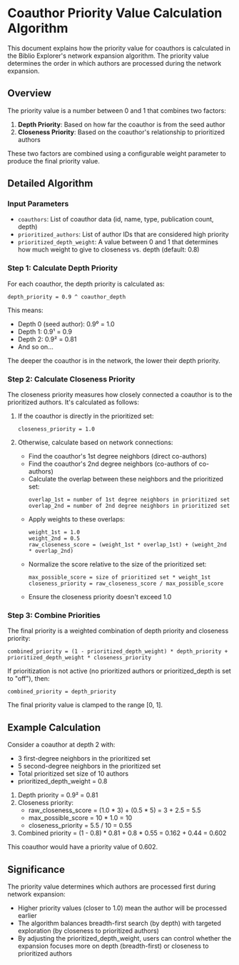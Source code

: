 # Coauthor Priority Value Calculation Algorithm

This document explains how the priority value for coauthors is calculated in the Biblio Explorer's network expansion algorithm. The priority value determines the order in which authors are processed during the network expansion.

## Overview

The priority value is a number between 0 and 1 that combines two factors:
1. **Depth Priority**: Based on how far the coauthor is from the seed author
2. **Closeness Priority**: Based on the coauthor's relationship to prioritized authors

These two factors are combined using a configurable weight parameter to produce the final priority value.

## Detailed Algorithm

### Input Parameters

- `coauthors`: List of coauthor data (id, name, type, publication count, depth)
- `prioritized_authors`: List of author IDs that are considered high priority
- `prioritized_depth_weight`: A value between 0 and 1 that determines how much weight to give to closeness vs. depth (default: 0.8)

### Step 1: Calculate Depth Priority

For each coauthor, the depth priority is calculated as:

```
depth_priority = 0.9 ^ coauthor_depth
```

This means:
- Depth 0 (seed author): 0.9⁰ = 1.0
- Depth 1: 0.9¹ = 0.9
- Depth 2: 0.9² = 0.81
- And so on...

The deeper the coauthor is in the network, the lower their depth priority.

### Step 2: Calculate Closeness Priority

The closeness priority measures how closely connected a coauthor is to the prioritized authors. It's calculated as follows:

1. If the coauthor is directly in the prioritized set:
   ```
   closeness_priority = 1.0
   ```

2. Otherwise, calculate based on network connections:
   - Find the coauthor's 1st degree neighbors (direct co-authors)
   - Find the coauthor's 2nd degree neighbors (co-authors of co-authors)
   - Calculate the overlap between these neighbors and the prioritized set:
     ```
     overlap_1st = number of 1st degree neighbors in prioritized set
     overlap_2nd = number of 2nd degree neighbors in prioritized set
     ```
   - Apply weights to these overlaps:
     ```
     weight_1st = 1.0
     weight_2nd = 0.5
     raw_closeness_score = (weight_1st * overlap_1st) + (weight_2nd * overlap_2nd)
     ```
   - Normalize the score relative to the size of the prioritized set:
     ```
     max_possible_score = size of prioritized set * weight_1st
     closeness_priority = raw_closeness_score / max_possible_score
     ```
   - Ensure the closeness priority doesn't exceed 1.0

### Step 3: Combine Priorities

The final priority is a weighted combination of depth priority and closeness priority:

```
combined_priority = (1 - prioritized_depth_weight) * depth_priority + prioritized_depth_weight * closeness_priority
```

If prioritization is not active (no prioritized authors or prioritized_depth is set to "off"), then:

```
combined_priority = depth_priority
```

The final priority value is clamped to the range [0, 1].

## Example Calculation

Consider a coauthor at depth 2 with:
- 3 first-degree neighbors in the prioritized set
- 5 second-degree neighbors in the prioritized set
- Total prioritized set size of 10 authors
- prioritized_depth_weight = 0.8

1. Depth priority = 0.9² = 0.81
2. Closeness priority:
   - raw_closeness_score = (1.0 * 3) + (0.5 * 5) = 3 + 2.5 = 5.5
   - max_possible_score = 10 * 1.0 = 10
   - closeness_priority = 5.5 / 10 = 0.55
3. Combined priority = (1 - 0.8) * 0.81 + 0.8 * 0.55 = 0.162 + 0.44 = 0.602

This coauthor would have a priority value of 0.602.

## Significance

The priority value determines which authors are processed first during network expansion:
- Higher priority values (closer to 1.0) mean the author will be processed earlier
- The algorithm balances breadth-first search (by depth) with targeted exploration (by closeness to prioritized authors)
- By adjusting the prioritized_depth_weight, users can control whether the expansion focuses more on depth (breadth-first) or closeness to prioritized authors
